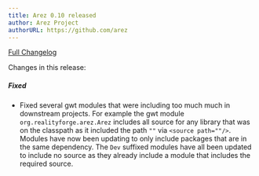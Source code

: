 ```yaml
---
title: Arez 0.10 released
author: Arez Project
authorURL: https://github.com/arez
---
```


[Full Changelog](https://github.com/arez/arez/compare/v0.09...v0.10)

Changes in this release:

##### Fixed
* Fixed several gwt modules that were including too much much in downstream projects. For example the gwt module
  `org.realityforge.arez.Arez` includes all source for any library that was on the classpath as it included the
  path `""` via `<source path=""/>`. Modules have now been updating to only include packages that are in the same
  dependency. The `Dev` suffixed modules have all been updated to include no source as they already include a
  module that includes the required source.
